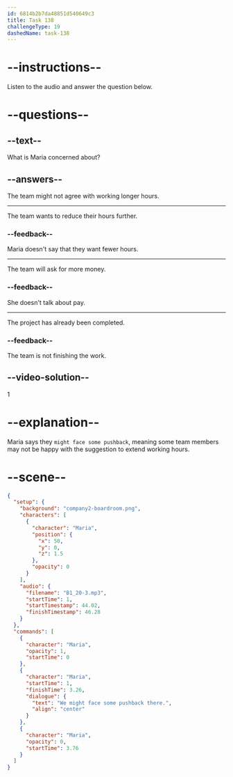 ```yaml
---
id: 6814b2b7da48851d540649c3
title: Task 138
challengeType: 19
dashedName: task-138
---
```


<!-- (Audio) Maria: We might face some pushback there. -->

# --instructions--

Listen to the audio and answer the question below.

# --questions--

## --text--

What is Maria concerned about?

## --answers--

The team might not agree with working longer hours.

---

The team wants to reduce their hours further.

### --feedback--

Maria doesn't say that they want fewer hours.

---

The team will ask for more money.

### --feedback--

She doesn't talk about pay.

---

The project has already been completed.

### --feedback--

The team is not finishing the work.

## --video-solution--

1

# --explanation--

Maria says they `might face some pushback`, meaning some team members may not be happy with the suggestion to extend working hours.

# --scene--

```json
{
  "setup": {
    "background": "company2-boardroom.png",
    "characters": [
      {
        "character": "Maria",
        "position": {
          "x": 50,
          "y": 0,
          "z": 1.5
        },
        "opacity": 0
      }
    ],
    "audio": {
      "filename": "B1_20-3.mp3",
      "startTime": 1,
      "startTimestamp": 44.02,
      "finishTimestamp": 46.28
    }
  },
  "commands": [
    {
      "character": "Maria",
      "opacity": 1,
      "startTime": 0
    },
    {
      "character": "Maria",
      "startTime": 1,
      "finishTime": 3.26,
      "dialogue": {
        "text": "We might face some pushback there.",
        "align": "center"
      }
    },
    {
      "character": "Maria",
      "opacity": 0,
      "startTime": 3.76
    }
  ]
}
```
